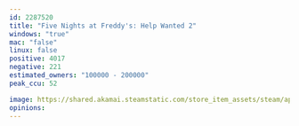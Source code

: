```yaml
---
id: 2287520
title: "Five Nights at Freddy's: Help Wanted 2"
windows: "true"
mac: "false"
linux: false
positive: 4017
negative: 221
estimated_owners: "100000 - 200000"
peak_ccu: 52

image: https://shared.akamai.steamstatic.com/store_item_assets/steam/apps/2287520/header.jpg?t=1718900946
opinions:
---
```

